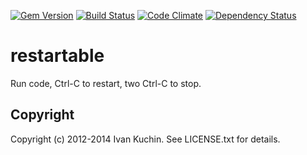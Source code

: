 [![Gem Version](https://img.shields.io/gem/v/restartable.svg?style=flat)](https://rubygems.org/gems/restartable)
[![Build Status](https://img.shields.io/travis/toy/restartable/master.svg?style=flat)](https://travis-ci.org/toy/restartable)
[![Code Climate](https://img.shields.io/codeclimate/github/toy/restartable.svg?style=flat)](https://codeclimate.com/github/toy/restartable)
[![Dependency Status](https://img.shields.io/gemnasium/toy/restartable.svg?style=flat)](https://gemnasium.com/toy/restartable)

# restartable

Run code, Ctrl-C to restart, two Ctrl-C to stop.

## Copyright

Copyright (c) 2012-2014 Ivan Kuchin. See LICENSE.txt for details.
